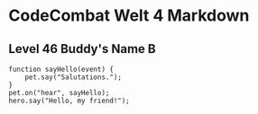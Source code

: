 # CodeCombat Welt 4 Markdown
## Level 46 Buddy's Name B
```
function sayHello(event) {
    pet.say("Salutations.");
}
pet.on("hear", sayHello);
hero.say("Hello, my friend!");